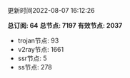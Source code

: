 更新时间2022-08-07 16:12:26

**总订阅: 64**
**总节点: 7197**
**有效节点: 2037**
- trojan节点: 93
- v2ray节点: 1661
- ssr节点: 5
- ss节点: 278
